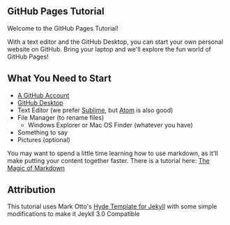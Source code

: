 ## GitHub Pages Tutorial

Welcome to the GitHub Pages Tutorial!

With a text editor and the GitHub Desktop, you can start your own personal website on GitHub. Bring your laptop and we'll explore the fun world of GitHub Pages!

## What You Need to Start

+ [A GitHub Account](https://github.com/join?source=header-home)
+ [GitHub Desktop](https://desktop.github.com/)
+ Text Editor (we prefer [Sublime](https://www.sublimetext.com), but [Atom](https://atom.io) is also good)
+ File Manager (to rename files)
    + Windows Explorer or Mac OS Finder (whatever you have)
+ Something to say
+ Pictures (optional)

You may want to spend a little time learning how to use markdown, as it'll make putting your content together faster. There is a tutorial here: [The Magic of Markdown](https://github.com/laderast/magic-of-markdown/blob/master/magic-of-markdown.md)

## Attribution

This tutorial uses Mark Otto's [Hyde Template for Jekyll](http://hyde.getpoole.com) with some simple modifications to make it Jeykll 3.0 Compatible
